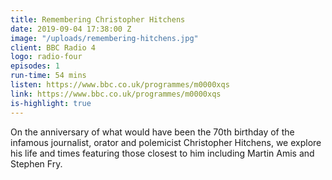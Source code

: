 ```yaml
---
title: Remembering Christopher Hitchens
date: 2019-09-04 17:38:00 Z
image: "/uploads/remembering-hitchens.jpg"
client: BBC Radio 4
logo: radio-four
episodes: 1
run-time: 54 mins
listen: https://www.bbc.co.uk/programmes/m0000xqs
link: https://www.bbc.co.uk/programmes/m0000xqs
is-highlight: true
---
```


On the anniversary of what would have been the 70th birthday of the infamous journalist, orator and polemicist Christopher Hitchens, we explore his life and times featuring those closest to him including Martin Amis and Stephen Fry.
